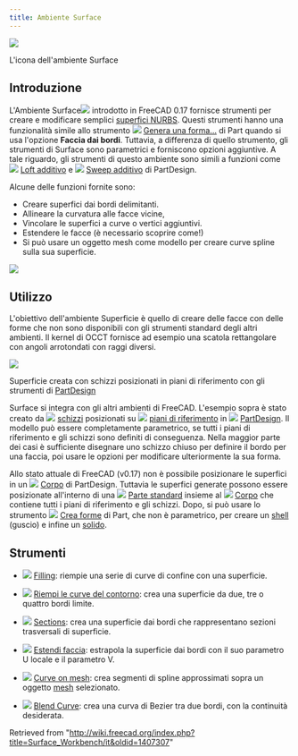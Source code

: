 ```yaml
---
title: Ambiente Surface
---
```


![](/images/Workbench_Surface.svg)

L'icona dell'ambiente Surface

## Introduzione

L'Ambiente Surface![](/images/Workbench_Surface.svg) introdotto in FreeCAD 0.17 fornisce strumenti per creare e modificare semplici [superfici NURBS](https://en.wikipedia.org/wiki/Non-uniform_rational_B-spline). Questi strumenti hanno una funzionalità simile allo strumento ![](/images/Part_Builder.svg) [Genera una forma...](/Part_Builder/it "Part Builder/it") di Part quando si usa l'opzione **Faccia dai bordi**. Tuttavia, a differenza di quello strumento, gli strumenti di Surface sono parametrici e forniscono opzioni aggiuntive. A tale riguardo, gli strumenti di questo ambiente sono simili a funzioni come ![](/images/PartDesign_AdditiveLoft.svg) [Loft additivo](/PartDesign_AdditiveLoft/it "PartDesign AdditiveLoft/it") e ![](/images/PartDesign_AdditivePipe.svg) [Sweep additivo](/PartDesign_AdditivePipe/it "PartDesign AdditivePipe/it") di PartDesign.

Alcune delle funzioni fornite sono:

- Creare superfici dai bordi delimitanti.
- Allineare la curvatura alle facce vicine,
- Vincolare le superfici a curve o vertici aggiuntivi.
- Estendere le facce (è necessario scoprire come!)
- Si può usare un oggetto mesh come modello per creare curve spline sulla sua superficie.

![](/images/Surface_example.png)

## Utilizzo

L'obiettivo dell'ambiente Superficie è quello di creare delle facce con delle forme che non sono disponibili con gli strumenti standard degli altri ambienti. Il kernel di OCCT fornisce ad esempio una scatola rettangolare con angoli arrotondati con raggi diversi.

![](/images/Toy_Duck.png)

Superficie creata con schizzi posizionati in piani di riferimento con gli strumenti di [PartDesign](/PartDesign_Workbench/it "PartDesign Workbench/it")

Surface si integra con gli altri ambienti di FreeCAD. L'esempio sopra è stato creato da ![](/images/Sketcher_NewSketch.svg) [schizzi](/Sketch/it "Sketch/it") posizionati su ![](/images/PartDesign_Plane.svg) [piani di riferimento](/PartDesign_Plane/it "PartDesign Plane/it") in ![](/images/Workbench_PartDesign.svg) [PartDesign](/PartDesign_Workbench/it "PartDesign Workbench/it"). Il modello può essere completamente parametrico, se tutti i piani di riferimento e gli schizzi sono definiti di conseguenza. Nella maggior parte dei casi è sufficiente disegnare uno schizzo chiuso per definire il bordo per una faccia, poi usare le opzioni per modificare ulteriormente la sua forma.

Allo stato attuale di FreeCAD (v0.17) non è possibile posizionare le superfici in un ![](/images/PartDesign_Body.svg) [Corpo](/PartDesign_Body/it "PartDesign Body/it") di PartDesign. Tuttavia le superfici generate possono essere posizionate all'interno di una ![](/images/Std_Part.svg) [Parte standard](/Std_Part/it "Std Part/it") insieme al ![](/images/PartDesign_Body.svg) [Corpo](/PartDesign_Body/it "PartDesign Body/it") che contiene tutti i piani di riferimento e gli schizzi. Dopo, si può usare lo strumento ![](/images/Part_Builder.svg) [Crea forme](/Part_Builder/it "Part Builder/it") di Part, che non è parametrico, per creare un [shell](/Glossary#Shell "Glossary") (guscio) e infine un [solido](/Glossary#Solid "Glossary").

## Strumenti

- ![](/images/Surface_Filling.svg) [Filling](/Surface_Filling/it "Surface Filling/it"): riempie una serie di curve di confine con una superficie.

- ![](/images/Surface_GeomFillSurface.svg) [Riempi le curve del contorno](/Surface_GeomFillSurface/it "Surface GeomFillSurface/it"): crea una superficie da due, tre o quattro bordi limite.

- ![](/images/Surface_Sections.svg) [Sections](/Surface_Sections/it "Surface Sections/it"): crea una superficie dai bordi che rappresentano sezioni trasversali di superficie.

- ![](/images/Surface_ExtendFace.svg) [Estendi faccia](/Surface_ExtendFace/it "Surface ExtendFace/it"): estrapola la superficie dai bordi con il suo parametro U locale e il parametro V.

- ![](/images/Surface_CurveOnMesh.svg) [Curve on mesh](/Surface_CurveOnMesh "Surface CurveOnMesh"): crea segmenti di spline approssimati sopra un oggetto [mesh](/Mesh_Workbench/it "Mesh Workbench/it") selezionato.

- ![](/images/Surface_BlendCurve.svg) [Blend Curve](/index.php?title=Surface_BlendCurve/it&action=edit&redlink=1 "Surface BlendCurve/it (page does not exist)"): crea una curva di Bezier tra due bordi, con la continuità desiderata.

Retrieved from "<http://wiki.freecad.org/index.php?title=Surface_Workbench/it&oldid=1407307>"
